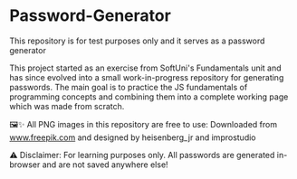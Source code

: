 # Password-Generator
This repository is for test purposes only and it serves as a password generator

This project started as an exercise from SoftUni's Fundamentals unit and has since evolved into a small work-in-progress repository for generating passwords. The main goal is to practice the JS fundamentals of programming concepts and combining them into a complete working page which was made from scratch. 

🖼️✨ All PNG images in this repository are free to use: 
Downloaded from www.freepik.com and designed by heisenberg_jr and improstudio

⚠️ Disclaimer: For learning purposes only. All passwords are generated in-browser and are not saved anywhere else!